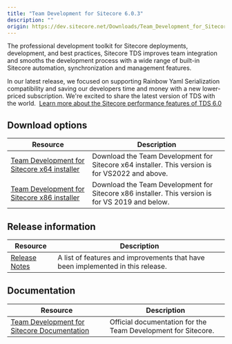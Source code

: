 ```yaml
---
title: "Team Development for Sitecore 6.0.3"
description: ""
origin: https://dev.sitecore.net/Downloads/Team_Development_for_Sitecore/6x/Team_Development_for_Sitecore_603.aspx
---
```


The professional development toolkit for Sitecore deployments, development, and best practices, Sitecore TDS improves team integration and smooths the development process with a wide range of built-in Sitecore automation, synchronization and management features.

In our latest release, we focused on supporting Rainbow Yaml Serialization compatibility and saving our developers time and money with a new lower-priced subscription. We're excited to share the latest version of TDS with the world.  [Learn more about the Sitecore performance features of TDS 6.0](https://www.teamdevelopmentforsitecore.com/TDS-6-0)

## Download options

 | Resource | Description |
 | --- | --- |
 | [Team Development for Sitecore x64 installer](https://scdp.blob.core.windows.net/downloads/Team%20Development%20for%20Sitecore/6x/Team%20Development%20for%20Sitecore%20603/Secure/TDS%206.0.3%20x64.zip) | Download the Team Development for Sitecore x64 installer. This version is for VS2022 and above. |
 | [Team Development for Sitecore x86 installer](https://scdp.blob.core.windows.net/downloads/Team%20Development%20for%20Sitecore/6x/Team%20Development%20for%20Sitecore%20603/Secure/TDS%206.0.3%20x86.zip) | Download the Team Development for Sitecore x86 installer. This version is for VS 2019 and below. |

## Release information

 | Resource | Description |
 | --- | --- |
 | [Release Notes](/downloads/Team_Development_for_Sitecore/6x/Team_Development_for_Sitecore_603/Release_Notes) | A list of features and improvements that have been implemented in this release. |

## Documentation

 | Resource | Description |
 | --- | --- |
 | [Team Development for Sitecore Documentation](http://hedgehogdevelopment.github.io/tds/) | Official documentation for the Team Development for Sitecore. |